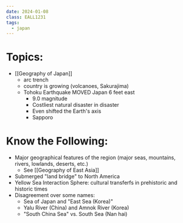 ```yaml
---
date: 2024-01-08
class: EALL1231
tags:
  - japan
---
```

# Topics:
- [[Geography of Japan]]
	- arc trench
	- country is growing (volcanoes, Sakurajima)
	- Tohoku Earthquake MOVED Japan 6 feet east
		- 9.0 magnitude
		- Costliest natural disaster in disaster
		- Even shifted the Earth's axis
		- Sapporo 

# Know the Following:
- Major geographical features of the region (major seas, mountains, rivers, lowlands, deserts, etc.)
	- See [[Geography of East Asia]]
- Submerged "land bridge" to North America
- Yellow Sea Interaction Sphere: cultural transferfs in prehistoric and historic times
- Disagreement over some names:
	- Sea of Japan and "East Sea (Korea)"
	- Yalu River (China) and Amnok River (Korea)
	- "South China Sea" vs. South Sea (Nan hai)


 